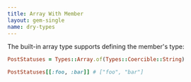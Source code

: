 ```yaml
---
title: Array With Member
layout: gem-single
name: dry-types
---
```


The built-in array type supports defining the member's type:

``` ruby
PostStatuses = Types::Array.of(Types::Coercible::String)

PostStatuses[[:foo, :bar]] # ["foo", "bar"]
```
